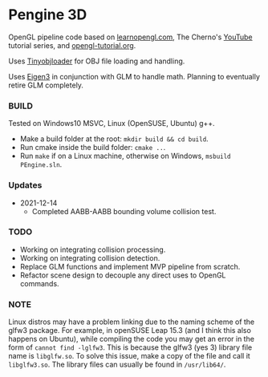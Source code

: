 # Pengine 3D

OpenGL pipeline code based on [learnopengl.com](https://learnopengl.com/), The Cherno's [YouTube](https://www.youtube.com/user/TheChernoProject) tutorial series, and [opengl-tutorial.org](https://www.opengl-tutorial.org/).

Uses [Tinyobjloader](https://github.com/tinyobjloader/tinyobjloader) for OBJ file loading and handling.

Uses [Eigen3](https://eigen.tuxfamily.org/index.php?title=Main_Page) in conjunction with GLM to handle math. Planning to eventually retire GLM completely.

### BUILD

Tested on Windows10 MSVC, Linux (OpenSUSE, Ubuntu) g++.

- Make a build folder at the root: `mkdir build && cd build`.
- Run cmake inside the build folder: `cmake ..`.
- Run `make` if on a Linux machine, otherwise on Windows, `msbuild PEngine.sln`.

### Updates
- 2021-12-14
  - Completed AABB-AABB bounding volume collision test.

### TODO 
- Working on integrating collision processing.
- Working on integrating collision detection.  
- Replace GLM functions and implement MVP pipeline from scratch.
- Refactor scene design to decouple any direct uses to OpenGL commands.

### NOTE
Linux distros may have a problem linking due to the naming scheme of the glfw3 package. For example, in openSUSE Leap 15.3 (and I think this also happens on Ubuntu), while compiling the code you may get an error in the form of `cannot find -lglfw3`. This is because the glfw3 (yes 3) library file name is `libglfw.so`. To solve this issue, make a copy of the file and call it `libglfw3.so`. The library files can usually be found in `/usr/lib64/`. 
